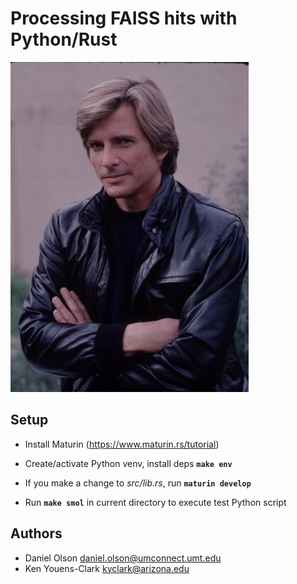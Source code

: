 # Processing FAISS hits with Python/Rust

![Face](./images/face.jpg)

## Setup

- Install Maturin (https://www.maturin.rs/tutorial)

- Create/activate Python venv, install deps **`make env`**

- If you make a change to _src/lib.rs_, run **`maturin develop`**

- Run **`make smol`** in current directory to execute test Python script

## Authors

* Daniel Olson <daniel.olson@umconnect.umt.edu>
* Ken Youens-Clark <kyclark@arizona.edu>
